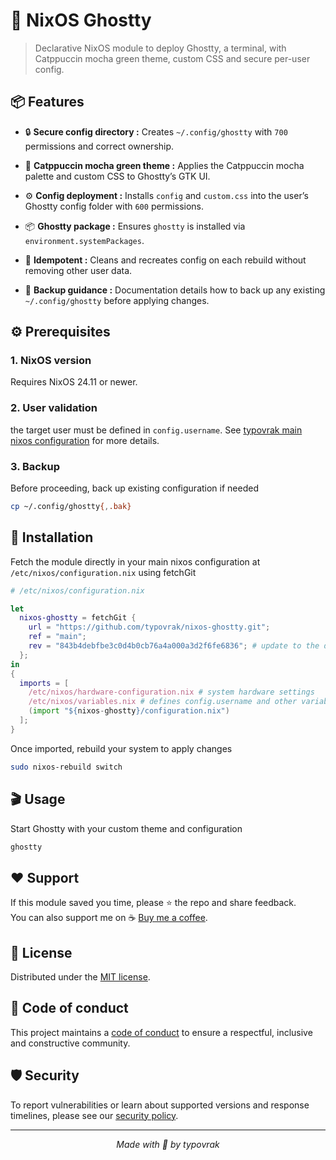 # 👻 NixOS Ghostty

> Declarative NixOS module to deploy Ghostty, a terminal, with Catppuccin mocha green theme, custom CSS and secure per-user config.

## 📦 Features

- 🔒 **Secure config directory :** Creates ```~/.config/ghostty``` with ```700``` permissions and correct ownership.

- 🎨 **Catppuccin mocha green theme :** Applies the Catppuccin mocha palette and custom CSS to Ghostty’s GTK UI.

- ⚙️ **Config deployment :** Installs ```config``` and ```custom.css``` into the user’s Ghostty config folder with ```600``` permissions.

- 📦 **Ghostty package :** Ensures ```ghostty``` is installed via ```environment.systemPackages```.

- 🔄 **Idempotent :** Cleans and recreates config on each rebuild without removing other user data.

- 💾 **Backup guidance :** Documentation details how to back up any existing ```~/.config/ghostty``` before applying changes.

## ⚙️ Prerequisites

### 1. NixOS version
Requires NixOS 24.11 or newer.

### 2. User validation
the target user must be defined in ```config.username```. See [typovrak main nixos configuration](https://github.com/typovrak/nixos) for more details.

### 3. Backup
Before proceeding, back up existing configuration if needed
```bash
cp ~/.config/ghostty{,.bak}
```

## 🚀 Installation
Fetch the module directly in your main nixos configuration at ```/etc/nixos/configuration.nix``` using fetchGit
```nix
# /etc/nixos/configuration.nix

let
  nixos-ghostty = fetchGit {
    url = "https://github.com/typovrak/nixos-ghostty.git";
    ref = "main";
    rev = "843b4debfbe3c0d4b0cb76a4a000a3d2f6fe6836"; # update to the desired commit
  };
in
{
  imports = [
    /etc/nixos/hardware-configuration.nix # system hardware settings
    /etc/nixos/variables.nix # defines config.username and other variables, see https://github.com/typovrak/nixos for more details
    (import "${nixos-ghostty}/configuration.nix")
  ];
}
```

Once imported, rebuild your system to apply changes
```bash
sudo nixos-rebuild switch
```

## 🎬 Usage

Start Ghostty with your custom theme and configuration
```bash
ghostty
```

## ❤️ Support

If this module saved you time, please ⭐️ the repo and share feedback.  
You can also support me on ☕ [Buy me a coffee](https://www.buymeacoffee.com/typovrak).

## 📝 License

Distributed under the [MIT license](LICENSE.md).

## 📜 Code of conduct

This project maintains a [code of conduct](.github/CODE_OF_CONDUCT.md) to ensure a respectful, inclusive and constructive community.

## 🛡️ Security

To report vulnerabilities or learn about supported versions and response timelines, please see our [security policy](.github/SECURITY.md).

---

<p align="center"><i>Made with 💜 by typovrak</i></p>
